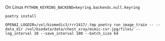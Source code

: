 On Linux
`PYTHON_KEYRING_BACKEND=keyring.backends.null.Keyring`

`poetry install`

`OPENAI_LOGDIR=/vol/biomedic3/rrr2417/.tmp poetry run image_train -- --data_dir /vol/biodata/data/chest_xray/mimic-cxr-jpg/files/ --log_interval 10 --save_interval 100 --batch_size 64`

